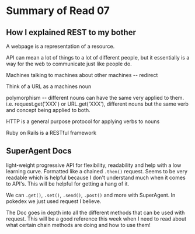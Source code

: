 # Summary of Read 07

## How I explained REST to my bother
A webpage is a representation of a resource. </br>

API can mean a lot of things to a lot of different people, but it essentially is a way for the web to communicate just like people do.</br>

Machines talking to machines about other machines -- redirect </br>

Think of a URL as a machines noun </br>

polymorphism -- different nouns can have the same very applied to them. i.e. request.get('XXX') or URL.get('XXX'), different nouns but the same verb and concept being applied to both. </br>

HTTP is a general purpose protocol for applying verbs to nouns </br>

Ruby on Rails is a RESTful framework </br>

## SuperAgent Docs
light-weight progressive API for flexibility, readability and help with a low learning curve. Formatted like a chained `.then()` request. Seems to be very readable which is helpful because I don't understand much when it comes to API's. This will be helpful for getting a hang of it. 

We can `.get()`, `.set()`, `.send()`, `.post()` and more with SuperAgent. In pokedex we just used request I believe. 

The Doc goes in depth into all the different methods that can be used with request. This will be a good reference this week when I need to read about what certain chain methods are doing and how to use them!
